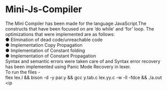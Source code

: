 # Mini-Js-Compiler
The Mini Compiler has been made for the language JavaScript.The
constructs that have been focused on are ‘do while’ and ‘for’ loop. The
optimizations that were implemented are as follows: <br>
● Elimination of dead code/unreachable code <br>
● Implementation Copy Propagation <br>
● Implementation of Constant folding <br>
● Implementation of Constant Propagation <br>
Syntax and semantic errors were taken care of and Syntax error recovery
has been implemented using Panic Mode Recovery in lexer.
<br>
To run the files - <br>
flex lex.l && bison -d -y par.y && gcc y.tab.c lex.yy.c -w -ll -fdce && ./a.out <ip
